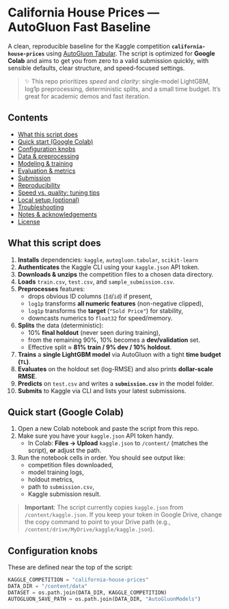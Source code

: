 # California House Prices — AutoGluon Fast Baseline

A clean, reproducible baseline for the Kaggle competition **`california-house-prices`** using [AutoGluon Tabular](https://auto.gluon.ai/). The script is optimized for **Google Colab** and aims to get you from zero to a valid submission quickly, with sensible defaults, clear structure, and speed-focused settings.

> ✨ This repo prioritizes *speed* and *clarity*: single-model LightGBM, log1p preprocessing, deterministic splits, and a small time budget. It’s great for academic demos and fast iteration.

## Contents

- [What this script does](#what-this-script-does)
- [Quick start (Google Colab)](#quick-start-google-colab)
- [Configuration knobs](#configuration-knobs)
- [Data & preprocessing](#data--preprocessing)
- [Modeling & training](#modeling--training)
- [Evaluation & metrics](#evaluation--metrics)
- [Submission](#submission)
- [Reproducibility](#reproducibility)
- [Speed vs. quality: tuning tips](#speed-vs-quality-tuning-tips)
- [Local setup (optional)](#local-setup-optional)
- [Troubleshooting](#troubleshooting)
- [Notes & acknowledgements](#notes--acknowledgements)
- [License](#license)

## What this script does

1. **Installs** dependencies: `kaggle`, `autogluon.tabular`, `scikit-learn`  
2. **Authenticates** the Kaggle CLI using your `kaggle.json` API token.  
3. **Downloads & unzips** the competition files to a chosen data directory.  
4. **Loads** `train.csv`, `test.csv`, and `sample_submission.csv`.  
5. **Preprocesses** features:
   - drops obvious ID columns (`Id`/`id`) if present,
   - `log1p` transforms **all numeric features** (non-negative clipped),
   - `log1p` transforms the **target** (`"Sold Price"`) for stability,
   - downcasts numerics to `float32` for speed/memory.
6. **Splits** the data (deterministic):  
   - 10% **final holdout** (never seen during training),  
   - from the remaining 90%, 10% becomes a **dev/validation** set.  
   - Effective split ≈ **81% train / 9% dev / 10% holdout**.
7. **Trains** a **single LightGBM model** via AutoGluon with a tight **time budget (`TL`)**.
8. **Evaluates** on the holdout set (log-RMSE) and also prints **dollar-scale RMSE**.
9. **Predicts** on `test.csv` and writes a **`submission.csv`** in the model folder.
10. **Submits** to Kaggle via CLI and lists your latest submissions.

## Quick start (Google Colab)

1. Open a new Colab notebook and paste the script from this repo.
2. Make sure you have your `kaggle.json` API token handy.
   - In Colab: **Files → Upload** `kaggle.json` to `/content/` (matches the script), **or** adjust the path.
3. Run the notebook cells in order. You should see output like:
   - competition files downloaded,
   - model training logs,
   - holdout metrics,
   - path to `submission.csv`,
   - Kaggle submission result.

> **Important**: The script currently copies `kaggle.json` from `/content/kaggle.json`. If you keep your token in Google Drive, change the copy command to point to your Drive path (e.g., `/content/drive/MyDrive/kaggle/kaggle.json`).

## Configuration knobs

These are defined near the top of the script:

```python
KAGGLE_COMPETITION = "california-house-prices"
DATA_DIR = "/content/data"
DATASET = os.path.join(DATA_DIR, KAGGLE_COMPETITION)
AUTOGLUON_SAVE_PATH = os.path.join(DATA_DIR, "AutoGluonModels")
